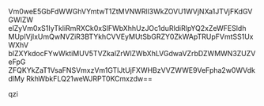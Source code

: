 Vm0weE5GbFdWWGhVYmtwT1ZtMVNWRll3WkZOVU1WVjNXa1JTVjFKdGVGWlZW
elZyVm0xS1IyTkliRmRXCk0xSlFWbXhhUzJOc1duRldiRlpYQ2xZeWFESldh
MUpIVjIxUmQwNVZiR3BTYkhCVVEyMUtSbGRZY0ZkWApTRUpFVmtSS1UxWXhV
blZXYkdocFYwWktiMUV5TVZkalZrWlZWbXhLVGdwaVZrbDZWMWN3ZUZVeFpG
ZFQKYkZaT1VsaFNSVmxzVm1GTlJtUjFXWHBzVVZWWE9VeFpha2w0WVdkdlMy
RkhWbkFLQ21weWJRPT0KCmxzdw==

qzi